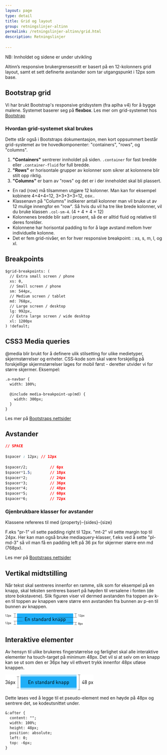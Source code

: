 ```yaml
---
layout: page
type: detail
title: Grid og layout
group: retningslinjer-altinn
permalink: /retningslinjer-altinn/grid.html
description: Retningslinjer

---
```


<div id="alert-no-arrow" class="a-message a-message-error a-message--arrow-off a-message--fullwidth mb-2 a-py-minus-1">
  NB: Innholdet og sidene er under utvikling
</div>

<p class="a-leadText a-fontBold">Altinn’s responsive brukergrensesnitt er basert på en 12-kolonners grid layout, samt et sett definerte avstander som tar utgangspunkt i 12px som base.</p>

## Bootstrap grid
Vi har brukt Bootstrap's responsive gridsystem (fra aplha v4) for å bygge malene. Systemet baserer seg på **flexbox**. Les mer om grid-systemet hos [Bootstrap](http://v4-alpha.getbootstrap.com/layout/grid/)

### Hvordan grid-systemet skal brukes

Dette står også i Bootstraps dokumentasjon, men kort oppsummert består grid-systemet av tre hovedkomponenter: "containers", "rows", og "columns".

1. **"Containers"** sentrerer innholdet på siden.
<code>.container</code> for fast bredde eller <code>.container-fluid</code> for full bredde.
3. **"Rows"** er horisontale grupper av kolonner som sikrer at kolonnene blir stilt opp riktig.
4. **"Columns"** er barn av "rows" og det er i der inneholdet skal bli plassert.

- En rad (row) må tilsammen utgjøre 12 kolonner. Man kan for eksempel kobinere 4+4+4=12, 3+3+3+3=12, osv..
- Klassenavn på "Columns" indikerer antall kolonner man vil bruke ut av 12 mulige innengfor en "row". Så hvis du vil ha tre like brede kolonner, vil du bruke klassen <code>.col-sm-4</code>. (4 + 4 + 4 = 12)
- Kolonnenes bredde blir satt i prosent, så de er alltid fluid og relative til deres forelder.
- Kolonnene har horisontal padding to for å lage avstand mellom hver individuelle kolonne.
- Det er fem grid-nivåer, en for hver responsive breakpoint: : xs, s, m, l, og xl.


## Breakpoints

```
$grid-breakpoints: (
  // Extra small screen / phone
  xs: 0,
  // Small screen / phone
  sm: 544px,
  // Medium screen / tablet
  md: 768px,
  // Large screen / desktop
  lg: 992px,
  // Extra large screen / wide desktop
  xl: 1200px
) !default;
```

## CSS3 Media queries
@media blir brukt for å definere ulik stilsetting for ulike medietyper, skjermstørrelser og enheter. CSS-kode som skal være forskjellig på forskjellige skjermstørrelser lages for mobil først - deretter utvider vi for større skjermer. Eksempel:

```
.a-navbar {
  width: 100%;

  @include media-breakpoint-up(md) {
    width: 300px;
  }
}
```

Les mer på [Bootstraps nettsider](http://v4-alpha.getbootstrap.com/layout/overview/#responsive-breakpoints)


## Avstander

```css
// SPACE

$spacer : 12px;	// 12px

$spacer/2;			// 6px
$spacer*1.5;		// 18px
$spacer*2;			// 24px
$spacer*3;			// 36px
$spacer*4;			// 48px
$spacer*5; 			// 60px
$spacer*6;			// 72px
```

### Gjenbrukbare klasser for avstander

Klassene refereres til med {property}-{sides}-{size}

F.eks "pr-1" vil sette padding right til 12px. "mt-2" vil sette margin top til 24px. Her kan man også bruke mediaquery-klasser, f.eks ved å sette "pl-md-3" så vil man få en padding left på 36 px for skjermer større enn md (768px).

Les mer på [Bootstraps nettsider](http://v4-alpha.getbootstrap.com/components/utilities/#spacing)

## Vertikal midtstilling

Når tekst skal sentreres innenfor en ramme, slik som for eksempel på en knapp, skal teksten sentreres basert på høyden til versalene i fonten (de store bokstavene). Slik figuren viser vil dermed avstanden fra toppen av k-en til toppen av knappen være større enn avstanden fra bunnen av p-en til bunnen av knappen.

!["Viser ekstra høyde på knapp"](../images/midtstilling_eksempel.png)


## Interaktive elementer

Av hensyn til ulike brukeres fingerstørrelse og førlighet skal alle interaktive elementer ha touch-target på minimum 48px. Det vil si at selv om en knapp kan se ut som den er 36px høy vil ethvert trykk innenfor 48px utløse knappen.

!["Viser ekstra høyde på knapp"](../images/clickable_eksempel.png)

Dette løses ved å legge til et pseudo-element med en høyde på 48px og sentrere det, se kodeutsnittet under.

```
&:after {
  content: "";
  width: 100%;
  height: 48px;
  position: absolute;
  left: 0;
  top: -6px;
}
```
